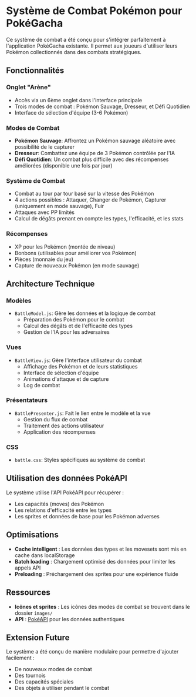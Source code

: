 # Système de Combat Pokémon pour PokéGacha

Ce système de combat a été conçu pour s'intégrer parfaitement à l'application PokéGacha existante. Il permet aux joueurs d'utiliser leurs Pokémon collectionnés dans des combats stratégiques.

## Fonctionnalités

### Onglet "Arène"
- Accès via un 6ème onglet dans l'interface principale
- Trois modes de combat : Pokémon Sauvage, Dresseur, et Défi Quotidien
- Interface de sélection d'équipe (3-6 Pokémon)

### Modes de Combat
- **Pokémon Sauvage**: Affrontez un Pokémon sauvage aléatoire avec possibilité de le capturer
- **Dresseur**: Combattez une équipe de 3 Pokémon contrôlée par l'IA
- **Défi Quotidien**: Un combat plus difficile avec des récompenses améliorées (disponible une fois par jour)

### Système de Combat
- Combat au tour par tour basé sur la vitesse des Pokémon
- 4 actions possibles : Attaquer, Changer de Pokémon, Capturer (uniquement en mode sauvage), Fuir
- Attaques avec PP limités
- Calcul de dégâts prenant en compte les types, l'efficacité, et les stats

### Récompenses
- XP pour les Pokémon (montée de niveau)
- Bonbons (utilisables pour améliorer vos Pokémon)
- Pièces (monnaie du jeu)
- Capture de nouveaux Pokémon (en mode sauvage)

## Architecture Technique

### Modèles
- `BattleModel.js`: Gère les données et la logique de combat
  - Préparation des Pokémon pour le combat
  - Calcul des dégâts et de l'efficacité des types
  - Gestion de l'IA pour les adversaires

### Vues
- `BattleView.js`: Gère l'interface utilisateur du combat
  - Affichage des Pokémon et de leurs statistiques
  - Interface de sélection d'équipe
  - Animations d'attaque et de capture
  - Log de combat

### Présentateurs
- `BattlePresenter.js`: Fait le lien entre le modèle et la vue
  - Gestion du flux de combat
  - Traitement des actions utilisateur
  - Application des récompenses

### CSS
- `battle.css`: Styles spécifiques au système de combat

## Utilisation des données PokéAPI

Le système utilise l'API PokéAPI pour récupérer :
- Les capacités (moves) des Pokémon
- Les relations d'efficacité entre les types
- Les sprites et données de base pour les Pokémon adverses

## Optimisations

- **Cache intelligent** : Les données des types et les movesets sont mis en cache dans localStorage
- **Batch loading** : Chargement optimisé des données pour limiter les appels API
- **Preloading** : Préchargement des sprites pour une expérience fluide

## Ressources

- **Icônes et sprites** : Les icônes des modes de combat se trouvent dans le dossier `images/`
- **API** : [PokéAPI](https://pokeapi.co/api/v2/) pour les données authentiques

## Extension Future

Le système a été conçu de manière modulaire pour permettre d'ajouter facilement :
- De nouveaux modes de combat
- Des tournois
- Des capacités spéciales
- Des objets à utiliser pendant le combat 